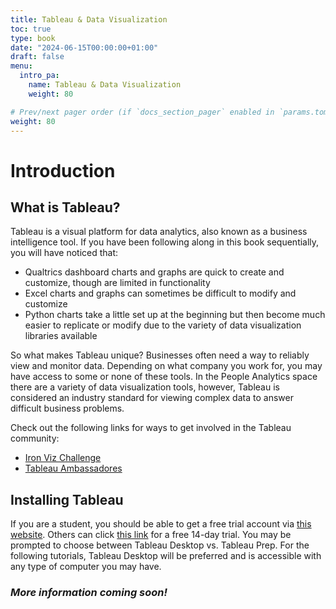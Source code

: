 ```yaml
---
title: Tableau & Data Visualization
toc: true
type: book
date: "2024-06-15T00:00:00+01:00"
draft: false
menu:
  intro_pa:
    name: Tableau & Data Visualization
    weight: 80

# Prev/next pager order (if `docs_section_pager` enabled in `params.toml`)
weight: 80
---
```


# Introduction

## What is Tableau?

Tableau is a visual platform for data analytics, also known as a business intelligence tool. If you have been following along in this book sequentially, you will have noticed that: 
- Qualtrics dashboard charts and graphs are quick to create and customize, though are limited in functionality
- Excel charts and graphs can sometimes be difficult to modify and customize 
- Python charts take a little set up at the beginning but then become much easier to replicate or modify due to the variety of data visualization libraries available

So what makes Tableau unique? Businesses often need a way to reliably view and monitor data. Depending on what company you work for, you may have access to some or none of these tools. In the People Analytics space there are a variety of data visualization tools, however, Tableau is considered an industry standard for viewing complex data to answer difficult business problems. 

Check out the following links for ways to get involved in the Tableau community: 
- [Iron Viz Challenge](https://www.tableau.com/blog/top-3-visualizations-iron-viz-student-edition-2024#:~:text=Since%202019%2C%20Tableau%20has%20hosted,the%20larger%20Iron%20Viz%20competition)
- [Tableau Ambassadores](https://www.tableau.com/community/community-leaders/ambassadors)

## Installing Tableau

If you are a student, you should be able to get a free trial account via [this website](https://www.tableau.com/academic/students). Others can click [this link](https://www.tableau.com/tft/activation) for a free 14-day trial. You may be prompted to choose between Tableau Desktop vs. Tableau Prep. For the following tutorials, Tableau Desktop will be preferred and is accessible with any type of computer you may have. 

### *More information coming soon!*